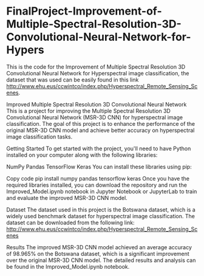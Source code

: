 # FinalProject-Improvement-of-Multiple-Spectral-Resolution-3D-Convolutional-Neural-Network-for-Hypers

This is the code for the Improvement of Multiple Spectral Resolution 3D Convolutional Neural Network for Hyperspectral image classification, the dataset that was used can be easily found in this link http://www.ehu.eus/ccwintco/index.php/Hyperspectral_Remote_Sensing_Scenes.

Improved Multiple Spectral Resolution 3D Convolutional Neural Network
This is a project for improving the Multiple Spectral Resolution 3D Convolutional Neural Network (MSR-3D CNN) for hyperspectral image classification. The goal of this project is to enhance the performance of the original MSR-3D CNN model and achieve better accuracy on hyperspectral image classification tasks.

Getting Started
To get started with the project, you'll need to have Python installed on your computer along with the following libraries:

NumPy
Pandas
TensorFlow
Keras
You can install these libraries using pip:

Copy code
pip install numpy pandas tensorflow keras
Once you have the required libraries installed, you can download the repository and run the Improved_Model.ipynb notebook in Jupyter Notebook or JupyterLab to train and evaluate the improved MSR-3D CNN model.

Dataset
The dataset used in this project is the Botswana dataset, which is a widely used benchmark dataset for hyperspectral image classification. The dataset can be downloaded from the following link: http://www.ehu.eus/ccwintco/index.php/Hyperspectral_Remote_Sensing_Scenes

Results
The improved MSR-3D CNN model achieved an average accuracy of 98.965% on the Botswana dataset, which is a significant improvement over the original MSR-3D CNN model. The detailed results and analysis can be found in the Improved_Model.ipynb notebook.
